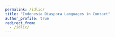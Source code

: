 ```yaml
---
permalink: /idlic/
title: "Indonesia Diaspora Languages in Contact"
author_profile: true
redirect_from: 
  - /idlic/
---
```

